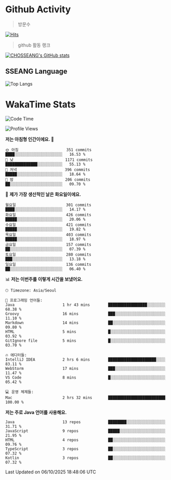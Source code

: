 <!--
**CHOSSEANG/CHOSSEANG** is a ✨ _special_ ✨ repository because its `README.md` (this file) appears on your GitHub profile.

Here are some ideas to get you started:

- 🔭 I’m currently working on ...
- 🌱 I’m currently learning ...
- 👯 I’m looking to collaborate on ...
- 🤔 I’m looking for help with ...
- 💬 Ask me about ...
- 📫 How to reach me: ...
- 😄 Pronouns: ...
- ⚡ Fun fact: ...
-->

# Github Activity
> 방문수

[![Hits](https://hits.seeyoufarm.com/api/count/incr/badge.svg?url=https%3A%2F%2Fgithub.com%2FCHOSSEANG&count_bg=%238AED3E&title_bg=%23495358&icon=electron.svg&icon_color=%23E7E7E7&title=CHOSSEANG&edge_flat=false)](https://hits.seeyoufarm.com)
> github 활동 랭크

[![CHOSSEANG's GitHub stats](https://github-readme-stats.vercel.app/api?username=CHOSSEANG)](https://github.com/CHOSSEANG/github-readme-stats)

## SSEANG Language
![Top Langs](https://github-readme-stats.vercel.app/api/top-langs/?username=CHOSSEANG&layout=compact)

# WakaTime Stats

<!--START_SECTION:waka-->
![Code Time](http://img.shields.io/badge/Code%20Time-856%20hrs%2033%20mins-blue)

![Profile Views](http://img.shields.io/badge/Profile%20Views-0-blue)

**저는 아침형 인간이에요. 🐤** 

```text
🌞 아침                     351 commits         ████░░░░░░░░░░░░░░░░░░░░░   16.53 % 
🌆 낮　                     1171 commits        ██████████████░░░░░░░░░░░   55.13 % 
🌃 저녁                     396 commits         █████░░░░░░░░░░░░░░░░░░░░   18.64 % 
🌙 밤　                     206 commits         ██░░░░░░░░░░░░░░░░░░░░░░░   09.70 % 
```
📅 **제가 가장 생산적인 날은 화요일이에요.** 

```text
월요일                      301 commits         ████░░░░░░░░░░░░░░░░░░░░░   14.17 % 
화요일                      426 commits         █████░░░░░░░░░░░░░░░░░░░░   20.06 % 
수요일                      421 commits         █████░░░░░░░░░░░░░░░░░░░░   19.82 % 
목요일                      403 commits         █████░░░░░░░░░░░░░░░░░░░░   18.97 % 
금요일                      157 commits         ██░░░░░░░░░░░░░░░░░░░░░░░   07.39 % 
토요일                      280 commits         ███░░░░░░░░░░░░░░░░░░░░░░   13.18 % 
일요일                      136 commits         ██░░░░░░░░░░░░░░░░░░░░░░░   06.40 % 
```


📊 **저는 이번주를 이렇게 시간을 보냈어요.** 

```text
🕑︎ Timezone: Asia/Seoul

💬 프로그래밍 언어들: 
Java                     1 hr 43 mins        █████████████████░░░░░░░░   68.38 % 
Groovy                   16 mins             ███░░░░░░░░░░░░░░░░░░░░░░   11.10 % 
Markdown                 14 mins             ██░░░░░░░░░░░░░░░░░░░░░░░   09.80 % 
HTML                     5 mins              █░░░░░░░░░░░░░░░░░░░░░░░░   03.92 % 
GitIgnore file           5 mins              █░░░░░░░░░░░░░░░░░░░░░░░░   03.70 % 

🔥 에디터들: 
IntelliJ IDEA            2 hrs 6 mins        █████████████████████░░░░   83.11 % 
WebStorm                 17 mins             ███░░░░░░░░░░░░░░░░░░░░░░   11.47 % 
VS Code                  8 mins              █░░░░░░░░░░░░░░░░░░░░░░░░   05.42 % 

💻 운영 체제들: 
Mac                      2 hrs 32 mins       █████████████████████████   100.00 % 
```

**저는 주로 Java 언어를 사용해요.** 

```text
Java                     13 repos            ████████░░░░░░░░░░░░░░░░░   31.71 % 
JavaScript               9 repos             █████░░░░░░░░░░░░░░░░░░░░   21.95 % 
HTML                     4 repos             ██░░░░░░░░░░░░░░░░░░░░░░░   09.76 % 
TypeScript               3 repos             ██░░░░░░░░░░░░░░░░░░░░░░░   07.32 % 
Kotlin                   3 repos             ██░░░░░░░░░░░░░░░░░░░░░░░   07.32 % 
```




 Last Updated on 06/10/2025 18:48:06 UTC
<!--END_SECTION:waka-->
